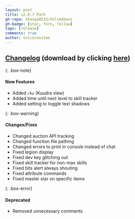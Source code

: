 ```yaml
---
layout: post
title: v2.8.7 Path
gh-repo: zhenga8533/VolcAddons
gh-badge: [star, fork, follow]
tags: [release]
comments: true
author: Volcaronitee
---
```


## [Changelog](https://github.com/zhenga8533/VolcAddons/releases/tag/v2.8.7) (download by clicking [here](https://github.com/zhenga8533/VolcAddons/releases/download/v2.8.7/VolcAddons.zip))

{: .box-note}

#### New Features

- Added `/kv` (Kuudra view)
- Added time until next level to skill tracker
- Added setting to toggle text shadows

{: .box-warning}

#### Changes/Fixes

- Changed auction API tracking
- Changed function file pathing
- Changed errors to print in console instead of chat
- Fixed legion display
- Fixed dev key glitching out
- Fixed skill tracker for non-max skills
- Fixed bits alert always shouting
- Fixed attribute commands
- Fixed master star on specific items

{: .box-error}

#### Deprecated

- Removed unnecessary comments
